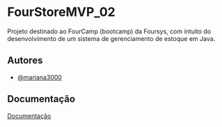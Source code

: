 # FourStoreMVP_02

Projeto destinado ao FourCamp (bootcamp) da Foursys, com intuito do desenvolvimento de um sistema de gerenciamento de estoque em Java.

## Autores

- [@mariana3000](https://github.com/mariana3000)

## Documentação

[Documentação](https://link-da-documentação)
